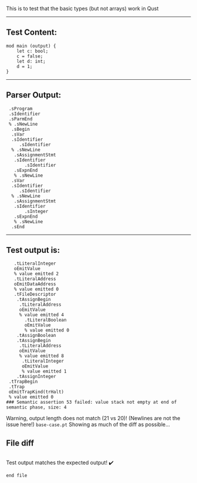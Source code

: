 This is to test that the basic types (but not arrays) work in Qust

-------------------------


Test Content: 
-------------------------
```
mod main (output) {  
    let c: bool;
    c = false;
    let d: int;
    d = 1;
}
```
------------------------


Parser Output: 
-------------------------
```
 .sProgram
 .sIdentifier
 .sParmEnd
 % .sNewLine
  .sBegin
  .sVar
  .sIdentifier
     .sIdentifier
  % .sNewLine
   .sAssignmentStmt
   .sIdentifier
       .sIdentifier
   .sExpnEnd
   % .sNewLine
  .sVar
  .sIdentifier
     .sIdentifier
  % .sNewLine
   .sAssignmentStmt
   .sIdentifier
       .sInteger
   .sExpnEnd
   % .sNewLine
  .sEnd

```
------------------------

Test output is: 
-------------------------
```
   .tLiteralInteger
   oEmitValue
   % value emitted 2
   .tLiteralAddress
   oEmitDataAddress
   % value emitted 0
   .tFileDescriptor
    .tAssignBegin
     .tLiteralAddress
     oEmitValue
     % value emitted 4
       .tLiteralBoolean
       oEmitValue
       % value emitted 0
    .tAssignBoolean
    .tAssignBegin
     .tLiteralAddress
     oEmitValue
     % value emitted 8
      .tLiteralInteger
      oEmitValue
      % value emitted 1
    .tAssignInteger
 .tTrapBegin
 .tTrap
 oEmitTrapKind(trHalt)
 % value emitted 0
### Semantic assertion 53 failed: value stack not empty at end of semantic phase, size: 4

```


Warning, output length does not match (21 vs 20)!  (Newlines are not the issue here!) `base-case.pt`
Showing as much of the diff as possible...

File diff
-------------------------
```diff

```
Test output matches the expected output! :heavy_check_mark:

```
end file
